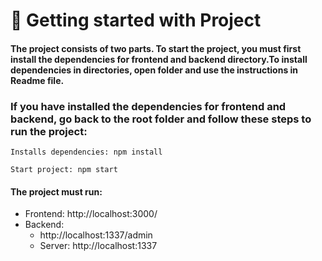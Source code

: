 # 🚀 Getting started with Project

#### The project consists of two parts. To start the project, you must first install the dependencies for frontend and backend directory.To install dependencies in directories, open folder and use the instructions in Readme file.


### If you have installed the dependencies for frontend and backend, go back to the root folder and follow these steps to run the project:
```
Installs dependencies: npm install

Start project: npm start
```

#### The project must run:

- Frontend: http://localhost:3000/
- Backend: 
    - http://localhost:1337/admin
    - Server: http://localhost:1337
